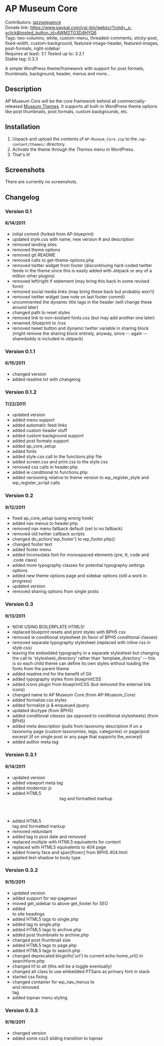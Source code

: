 # AP Museum Core
Contributors: <a href="https://github.com/jazzsequence">jazzsequence</a>  
Donate link: https://www.paypal.com/cgi-bin/webscr?cmd=_s-xclick&hosted_button_id=AWM2TG3D4HYQ6  
Tags: two-columns, white, custom-menu, threaded-comments, sticky-post, fixed-width, custom-background, featured-image-header, featured-images, post-formats, right-sidebar  
Requires at least: 3.1
Tested up to: 3.2.1  
Stable tag: 0.3.3

A simple WordPress theme/framework with support for post formats, thumbnails, background, header, menus and more...

## Description 

AP Museum Core will be the core framework behind all commercially-released <a href="http://museumthemes.com">Museum Themes</a>.  It supports all built-in WordPress theme options like post thumbnails, post formats, custom backgrounds, etc.

## Installation 

1. Unpack and upload the contents of `AP-Museum_Core.zip` to the `/wp-content/themes/` directory.
2. Activate the theme through the *Themes* menu in WordPress.
3. That's it!  

## Screenshots 

There are currently no screenshots.

## Changelog 

### Version 0.1
#### 6/14/2011

* initial commit (forked from AP-blueprint)
* updated style.css with name, new version # and description 
* removed landing sites 
* removed theme options 
* removed git README 
* removed calls to get-theme-options.php 
* removed twitter widget from footer (discontinuing hard-coded twitter feeds in the theme since this is easily added with Jetpack or any of a million other plugins)
* removed left/right if statement (may bring this back in some revised form)
*  removed social media links (may bring these back but probably won't)
* removed twitter widget (see note on last footer commit)
* uncommented the dynamic title tags in the header (will change these around later)
* changed path to reset styles
* removed link to non-existant fonts.css (but may add another one later)  
* renamed /blueprint to /css 
* removed tweet button and dynamic twitter variable in sharing block (might remove the sharing block entirely, anyway, since -- again -- sharedaddy is included in Jetpack)

### Version 0.1.1
#### 6/15/2011  

* changed version
* added readme.txt with changelog

### Version 0.1.2
#### 7/22/2011

* updated version
* added menu support
* added automatic feed links
* added custom header stuff
* added custom background support
* added post formats support
* added ap_core_setup
* added fonts
* added style.css call to the functions.php file
* added screen.css and print.css to the style.css
* removed css calls in header.php
* added ie conditional to functions.php
* added versioning relative to theme version to wp_register_style and wp_register_script calls

### Version 0.2
#### 9/12/2011

* fixed ap_core_setup (using wrong hook)
* added nav menus to header.php
* removed nav menu fallback default (set to no fallback)
* removed old twitter callback scripts
* changed do_action('wp_footer') to wp_footer.php()
* changed footer text
* added footer menu
* added Inconsolata font for monospaced elements (pre, tt, code and .code class)
* added more typography classes for potential typography settings options
* added new theme options page and sidebar options (still a work in progress)
* updated version
* removed sharing options from single posts

### Version 0.3
#### 9/13/2011

* NOW USING BOILERPLATE HTML5!
* replaced blueprint resets and print styles with BPH5 css
* removed ie conditional stylesheet (in favor of BPH5 conditional classes)
* removed separate typography stylesheet (replaced with inline css in style.css)
* leaving the embedded typography in a separate stylesheet but changing the call to 'stylesheet_directory' rather than 'template_directory' -- this is so each child theme can define its own styles without loading the fonts from the parent theme
* added readme.md for the benefit of Git
* added typography styles from blueprintCSS
* added icons plugin from blueprintCSS (but removed the external link icons)
* changed name to AP Museum Core (from AP-Museum_Core)
* added formalize.css styles
* added formalize js & enqueued jquery
* updated doctype (from BPH5)
* added conditional _classes_ (as opposed to conditional stylesheets) (from BPH5)
* added meta description (pulls from taxonomy description if on a taxonomy page (custom taxonomies, tags, categories) or page/post excerpt (if on single post or any page that supports the_excerpt)
* added author meta tag

### Version 0.3.1
#### 9/14/2011

* updated version
* added viewport meta tag
* added modernizr js
* added HTML5 <header> tag and formatted markup
* added HTML5 <footer> tag and formatted markup
* removed redundant </div>
* added <time> tag to post date and removed <div>
* replaced multiple <divs> with HTML5 equivalents for content
* replaced <divs> with HTML5 equivalents to 404 page
* added frowny face and span[frown] from BPH5 404.html
* applied text-shadow to body type

### Version 0.3.2
#### 9/15/2011

* updated version
* added support for wp-pagenavi
* moved get_sidebar to above get_footer for SEO
* added <hgroup> to site headings
* added HTML5 tags to single.php
* added <time> tag to single.php
* added HTML5 tags to archive.php
* added post thumbnails to archive.php
* changed post thumbnail size
* added HTML5 tags to page.php
* added HTML5 tags to search.php
* changed deprecated bloginfo('url') to current echo home_url() in searchform.php
* changed h1 to alt (this will be a toggle eventually)
* changed alt class to use embedded PTSans as primary font in stack
* started css fixing
* changed container for wp_nav_menus to <nav> and removed <nav> tag
* added topnav menu styling

### Version 0.3.3 
#### 9/16/2011

* changed version
* added some css3 sliding transition to topnav